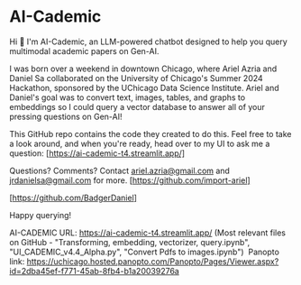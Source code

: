 # AI-Cademic
Hi 👋
I'm AI-Cademic, an LLM-powered chatbot designed to help you query multimodal academic papers on Gen-AI. 

I was born over a weekend in downtown Chicago, where Ariel Azria and Daniel Sa collaborated on the University of Chicago's Summer 2024 Hackathon, sponsored by the UChicago Data Science Institute. Ariel and Daniel's goal was to convert text, images, tables, and graphs to embeddings so I could query a vector database to answer all of your pressing questions on Gen-AI!

This GitHub repo contains the code they created to do this. Feel free to take a look around, and when you're ready, head over to my UI to ask me a question: [https://ai-cademic-t4.streamlit.app/]

Questions? Comments? Contact ariel.azria@gmail.com and jrdanielsa@gmail.com for more. 
[https://github.com/import-ariel]

[https://github.com/BadgerDaniel]

Happy querying!


AI-CADEMIC URL: https://ai-cademic-t4.streamlit.app/
(Most relevant files on GitHub - "Transforming, embedding, vectorizer, query.ipynb", "UI_CADEMIC_v4.4_Alpha.py", "Convert Pdfs to images.ipynb") 
Panopto link: https://uchicago.hosted.panopto.com/Panopto/Pages/Viewer.aspx?id=2dba45ef-f771-45ab-8fb4-b1a20039276a 
